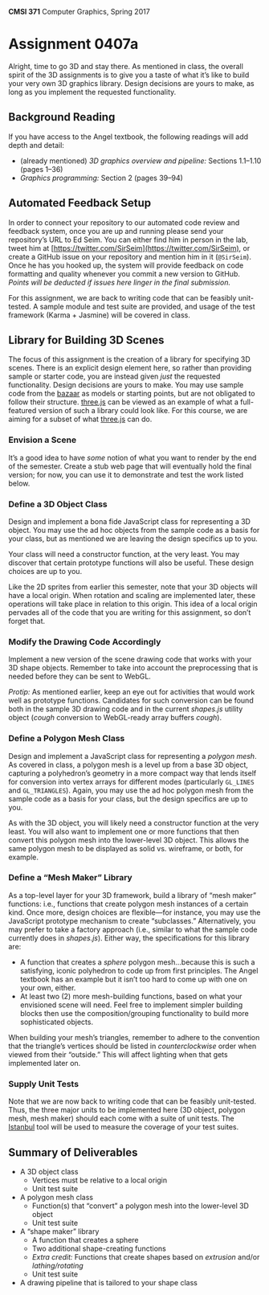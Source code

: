 **CMSI 371** Computer Graphics, Spring 2017

# Assignment 0407a
Alright, time to go 3D and stay there. As mentioned in class, the overall spirit of the 3D assignments is to give you a taste of what it’s like to build your very own 3D graphics library. Design decisions are yours to make, as long as you implement the requested functionality.

## Background Reading
If you have access to the Angel textbook, the following readings will add depth and detail:
- (already mentioned) _3D graphics overview and pipeline:_ Sections 1.1–1.10 (pages 1–36)
- _Graphics programming:_ Section 2 (pages 39–94)

## Automated Feedback Setup
In order to connect your repository to our automated code review and feedback system, once you are up and running please send your repository’s URL to Ed Seim. You can either find him in person in the lab, tweet him at [https://twitter.com/SirSeim](https://twitter.com/SirSeim), or create a GitHub issue on your repository and mention him in it (`@SirSeim`). Once he has you hooked up, the system will provide feedback on code formatting and quality whenever you commit a new version to GitHub. _Points will be deducted if issues here linger in the final submission._

For this assignment, we are back to writing code that can be feasibly unit-tested. A sample module and test suite are provided, and usage of the test framework (Karma + Jasmine) will be covered in class.

## Library for Building 3D Scenes
The focus of this assignment is the creation of a library for specifying 3D scenes. There is an explicit design element here, so rather than providing sample or starter code, you are instead given _just_ the requested functionality. Design decisions are yours to make. You may use sample code from the [bazaar](https://github.com/dondi/bazaar) as models or starting points, but are not obligated to follow their structure. [three.js](https://threejs.org) can be viewed as an example of what a full-featured version of such a library could look like. For this course, we are aiming for a subset of what [three.js](https://threejs.org) can do.

### Envision a Scene
It’s a good idea to have _some_ notion of what you want to render by the end of the semester. Create a stub web page that will eventually hold the final version; for now, you can use it to demonstrate and test the work listed below.

### Define a 3D Object Class
Design and implement a bona fide JavaScript class for representing a 3D object. You may use the ad hoc objects from the sample code as a basis for your class, but as mentioned we are leaving the design specifics up to you.

Your class will need a constructor function, at the very least. You may discover that certain prototype functions will also be useful. These design choices are up to you.

Like the 2D sprites from earlier this semester, note that your 3D objects will have a local origin. When rotation and scaling are implemented later, these operations will take place in relation to this origin. This idea of a local origin pervades all of the code that you are writing for this assignment, so don’t forget that.

### Modify the Drawing Code Accordingly
Implement a new version of the scene drawing code that works with your 3D shape objects. Remember to take into account the preprocessing that is needed before they can be sent to WebGL.

_Protip:_ As mentioned earlier, keep an eye out for activities that would work well as prototype functions. Candidates for such conversion can be found both in the sample 3D drawing code and in the current _shapes.js_ utility object (*cough* conversion to WebGL-ready array buffers *cough*).

### Define a Polygon Mesh Class
Design and implement a JavaScript class for representing a _polygon mesh_. As covered in class, a polygon mesh is a level up from a base 3D object, capturing a polyhedron’s geometry in a more compact way that lends itself for conversion into vertex arrays for different modes (particularly `GL_LINES` and `GL_TRIANGLES`). Again, you may use the ad hoc polygon mesh from the sample code as a basis for your class, but the design specifics are up to you.

As with the 3D object, you will likely need a constructor function at the very least. You will also want to implement one or more functions that then convert this polygon mesh into the lower-level 3D object. This allows the same polygon mesh to be displayed as solid vs. wireframe, or both, for example.

### Define a “Mesh Maker” Library
As a top-level layer for your 3D framework, build a library of “mesh maker” functions: i.e., functions that create polygon mesh instances of a certain kind. Once more, design choices are flexible—for instance, you may use the JavaScript prototype mechanism to create “subclasses.” Alternatively, you may prefer to take a factory approach (i.e., similar to what the sample code currently does in _shapes.js_). Either way, the specifications for this library are:

- A function that creates a _sphere_ polygon mesh...because this is such a satisfying, iconic polyhedron to code up from first principles. The Angel textbook has an example but it isn’t too hard to come up with one on your own, either.
- At least two (2) more mesh-building functions, based on what your envisioned scene will need. Feel free to implement simpler building blocks then use the composition/grouping functionality to build more sophisticated objects.

When building your mesh’s triangles, remember to adhere to the convention that the triangle’s vertices should be listed in _counterclockwise_ order when viewed from their “outside.” This will affect lighting when that gets implemented later on.

### Supply Unit Tests
Note that we are now back to writing code that can be feasibly unit-tested. Thus, the three major units to be implemented here (3D object, polygon mesh, mesh maker) should each come with a suite of unit tests. The [Istanbul](http://gotwarlost.github.io/istanbul/) tool will be used to measure the coverage of your test suites.

## Summary of Deliverables

- A 3D object class
  * Vertices must be relative to a local origin
  * Unit test suite
- A polygon mesh class
  * Function(s) that “convert” a polygon mesh into the lower-level 3D object
  * Unit test suite
- A “shape maker” library
  * A function that creates a sphere
  * Two additional shape-creating functions
  * _Extra credit:_ Functions that create shapes based on _extrusion_ and/or _lathing/rotating_
  * Unit test suite
- A drawing pipeline that is tailored to your shape class
